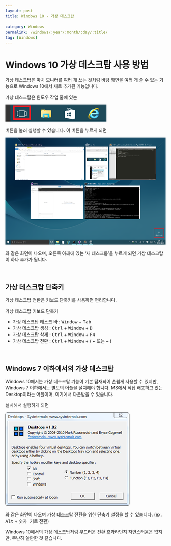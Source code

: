 ```yaml
---
layout: post
title: Windows 10 - 가상 데스크탑

category: Windows
permalink: /windows/:year/:month/:day/:title/
tag: [Windows]
---
```

# Windows 10 가상 데스크탑 사용 방법

가상 데스크탑은 마치 모니터를 여러 개 쓰는 것처럼 바탕 화면을 여러 개 쓸 수 있는 기능으로 Windows 10에서 새로 추가된 기능입니다.

가상 데스크탑은 윈도우 작업 줄에 있는

![image](/assets/tips-windows/003.png)

버튼을 눌러 실행할 수 있습니다. 이 버튼을 누르게 되면

![image](/assets/tips-windows/004.png)

와 같은 화면이 나오며, 오른쪽 아래에 있는 ‘새 데스크톱’을 누르게 되면 가상 데스크탑이 하나 추가가 됩니다.

<br>

## 가상 데스크탑 단축키

가상 데스크탑 전환은 키보드 단축키를 사용하면 편리합니다.

가상 데스크탑 키보드 단축키
* 가상 데스크탑 태스크 바 : <kbd>Window</kbd> + <kbd>Tab</kbd>
* 가상 데스크탑 생성 : <kbd>Ctrl</kbd> + <kbd>Window</kbd> + <kbd>D</kbd>
* 가상 데스크탑 삭제 : <kbd>Ctrl</kbd> + <kbd>Window</kbd> + <kbd>F4</kbd>
* 가상 데스크탑 전환 : <kbd>Ctrl</kbd> + <kbd>Window</kbd> + ( <kbd>←</kbd> 또는 <kbd>→</kbd> )

<br>

## Windows 7 이하에서의 가상 데스크탑

Windows 10에서는 가상 데스크탑 기능이 기본 탑재되어 손쉽게 사용할 수 있지만, Windows 7 이하에서는 별도의 어플을 설치해야 합니다. MS에서 직접 배포하고 있는 Desktop이라는 어플이며, 여기에서 다운받을 수 있습니다.

설치해서 실행하게 되면

![image](/assets/tips-windows/005.png)

와 같은 화면이 나오며 가상 데스크탑 전환을 위한 단축키 설정을 할 수 있습니다.
(ex. <kbd>Alt</kbd> + <kbd>숫자 키</kbd>로 전환)

Windows 10에서의 가상 데스크탑처럼 부드러운 전환 효과라던지 자연스러움은 없지만,
무난히 쓸만한 것 같습니다.